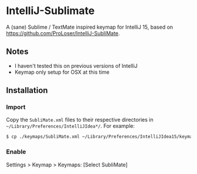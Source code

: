 IntelliJ-Sublimate
==================

A (sane) Sublime / TextMate inspired keymap for IntelliJ 15, based on <https://github.com/ProLoser/IntelliJ-SubliMate>.

## Notes

* I haven't tested this on previous versions of IntelliJ
* Keymap only setup for OSX at this time


## Installation

### Import

Copy the `SubliMate.xml` files to their respective directories in `~/Library/Preferences/IntelliJIdea*/`. For example:

```bash
$ cp ./keymaps/SubliMate.xml ~/Library/Preferences/IntelliJIdea15/keymaps/
```

### Enable

Settings > Keymap > Keymaps: [Select SubliMate]
